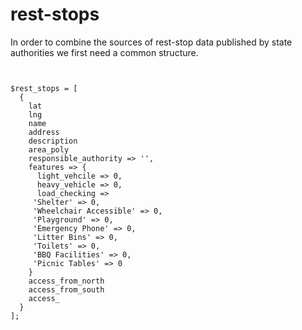 # rest-stops

In order to combine the sources of rest-stop data published by state authorities we first need a common structure. 

````


$rest_stops = [
  {
    lat
    lng
    name
    address
    description
    area_poly 
    responsible_authority => '',
    features => {
      light_vehcile => 0,
      heavy_vehicle => 0,
      load_checking => 
     'Shelter' => 0,
     'Wheelchair Accessible' => 0,
     'Playground' => 0,
     'Emergency Phone' => 0,
     'Litter Bins' => 0,
     'Toilets' => 0,
     'BBQ Facilities' => 0,
     'Picnic Tables' => 0
    }
    access_from_north
    access_from_south
    access_
  }
];


````